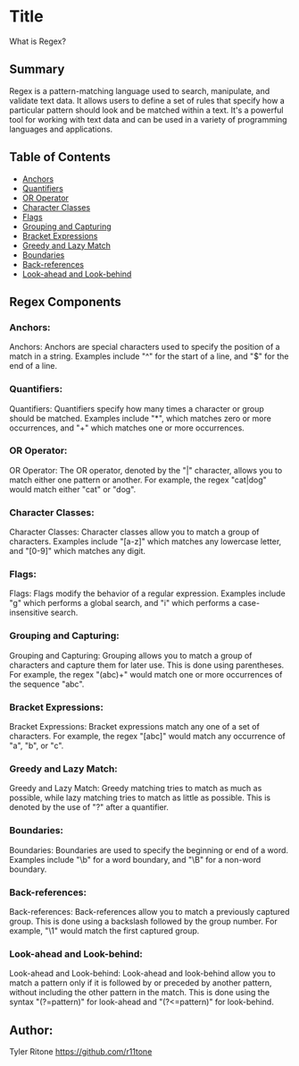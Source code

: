 # Title 
What is Regex?

## Summary

Regex is a pattern-matching language used to search, manipulate, and validate text data. It allows users to define a set of rules that specify how a particular pattern should look and be matched within a text. It's a powerful tool for working with text data and can be used in a variety of programming languages and applications.

## Table of Contents

- [Anchors](#anchors)
- [Quantifiers](#quantifiers)
- [OR Operator](#or-operator)
- [Character Classes](#character-classes)
- [Flags](#flags)
- [Grouping and Capturing](#grouping-and-capturing)
- [Bracket Expressions](#bracket-expressions)
- [Greedy and Lazy Match](#greedy-and-lazy-match)
- [Boundaries](#boundaries)
- [Back-references](#back-references)
- [Look-ahead and Look-behind](#look-ahead-and-look-behind)

## Regex Components
### Anchors:
Anchors: Anchors are special characters used to specify the position of a match in a string. Examples include "^" for the start of a line, and "$" for the end of a line.

### Quantifiers:
Quantifiers: Quantifiers specify how many times a character or group should be matched. Examples include "*", which matches zero or more occurrences, and "+" which matches one or more occurrences.

### OR Operator:
OR Operator: The OR operator, denoted by the "|" character, allows you to match either one pattern or another. For example, the regex "cat|dog" would match either "cat" or "dog".

### Character Classes:
Character Classes: Character classes allow you to match a group of characters. Examples include "[a-z]" which matches any lowercase letter, and "[0-9]" which matches any digit.

### Flags:
Flags: Flags modify the behavior of a regular expression. Examples include "g" which performs a global search, and "i" which performs a case-insensitive search.

### Grouping and Capturing:
Grouping and Capturing: Grouping allows you to match a group of characters and capture them for later use. This is done using parentheses. For example, the regex "(abc)+" would match one or more occurrences of the sequence "abc".

### Bracket Expressions:
Bracket Expressions: Bracket expressions match any one of a set of characters. For example, the regex "[abc]" would match any occurrence of "a", "b", or "c".

### Greedy and Lazy Match:
Greedy and Lazy Match: Greedy matching tries to match as much as possible, while lazy matching tries to match as little as possible. This is denoted by the use of "?" after a quantifier.

### Boundaries:
Boundaries: Boundaries are used to specify the beginning or end of a word. Examples include "\b" for a word boundary, and "\B" for a non-word boundary.

### Back-references:
Back-references: Back-references allow you to match a previously captured group. This is done using a backslash followed by the group number. For example, "\1" would match the first captured group.

### Look-ahead and Look-behind:
Look-ahead and Look-behind: Look-ahead and look-behind allow you to match a pattern only if it is followed by or preceded by another pattern, without including the other pattern in the match. This is done using the syntax "(?=pattern)" for look-ahead and "(?<=pattern)" for look-behind.

## Author:
Tyler Ritone
https://github.com/r11tone

